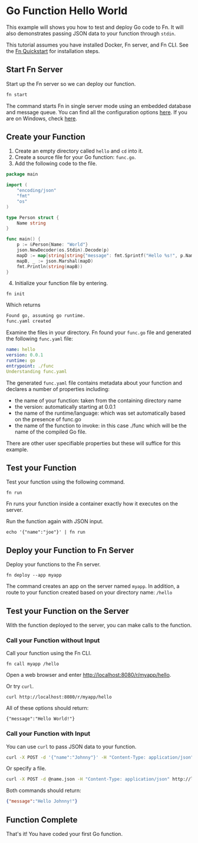 # Go Function Hello World

This example will shows you how to test and deploy Go code to Fn. It will also demonstrates passing JSON data to your function through `stdin`.

This tutorial assumes you have installed Docker, Fn server, and Fn CLI. See the [Fn Quickstart](https://github.com/fnproject/fn) for installation steps.

## Start Fn Server

Start up the Fn server so we can deploy our function.

```sh
fn start
```

The command starts Fn in single server mode using an embedded database and message queue. You can find all the
configuration options [here](docs/operating/options.md). If you are on Windows, check [here](docs/operating/windows.md).

## Create your Function 

1. Create an empty directory called `hello` and `cd` into it.
1. Create a source file for your Go function: `func.go`.
1. Add the following code to the file.

```go
package main

import (
	"encoding/json"
	"fmt"
	"os"
)

type Person struct {
	Name string
}

func main() {
	p := &Person{Name: "World"}
	json.NewDecoder(os.Stdin).Decode(p)
	mapD := map[string]string{"message": fmt.Sprintf("Hello %s!", p.Name)}
	mapB, _ := json.Marshal(mapD)
	fmt.Println(string(mapB))
}
```
<ol start="4">
  <li>Initialize your function file by entering.</li>
</ol>

    fn init

Which returns

```sh
Found go, assuming go runtime.
func.yaml created
```

Examine the files in your directory. Fn found your `func.go` file and generated the following `func.yaml` file:

```yaml
name: hello
version: 0.0.1
runtime: go
entrypoint: ./func
Understanding func.yaml
```

The generated `func.yaml` file contains metadata about your function and declares a number of properties including:

* the name of your function: taken from the containing directory name
* the version: automatically starting at 0.0.1
* the name of the runtime/language: which was set automatically based on the presence of func.go
* the name of the function to invoke: in this case ./func which will be the name of the compiled Go file.

There are other user specifiable properties but these will suffice for this example.

## Test your Function

Test your function using the following command.

    fn run

Fn runs your function inside a container exactly how it executes on the server.

Run the function again with JSON input.

    echo '{"name":"joe"}' | fn run

## Deploy your Function to Fn Server

Deploy your functions to the Fn server. 

    fn deploy --app myapp

The command creates an app on the server named `myapp`. In addition, a route to your function created based on your directory name: `/hello`

## Test your Function on the Server

With the function deployed to the server, you can make calls to the function. 

### Call your Function without Input

Call your function using the Fn CLI.

    fn call myapp /hello

Open a web browser and enter <http://localhost:8080/r/myapp/hello>.

Or try `curl`.
    
    curl http://localhost:8080/r/myapp/hello

All of these options should return:

    {"message":"Hello World!"}
    
### Call your Function with Input

You can use `curl` to pass JSON data to your function.

```sh
curl -X POST -d '{"name":"Johnny"}' -H "Content-Type: application/json" http://localhost:8080/r/myapp/hello
```
Or specify a file.

```sh
curl -X POST -d @name.json -H "Content-Type: application/json" http://localhost:8080/r/myapp/hello
```
Both commands should return:

```json
{"message":"Hello Johnny!"}
```

## Function Complete

That's it! You have coded your first Go function.

